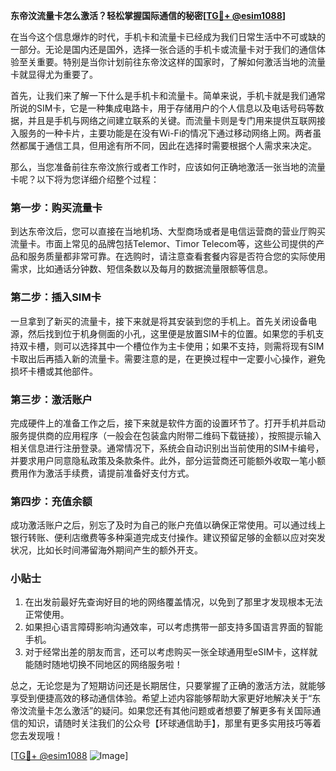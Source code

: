 **东帝汶流量卡怎么激活？轻松掌握国际通信的秘密[[TG💪+ @esim1088](https://t.me/s/esim1088)]**

在当今这个信息爆炸的时代，手机卡和流量卡已经成为我们日常生活中不可或缺的一部分。无论是国内还是国外，选择一张合适的手机卡或流量卡对于我们的通信体验至关重要。特别是当你计划前往东帝汶这样的国家时，了解如何激活当地的流量卡就显得尤为重要了。

首先，让我们来了解一下什么是手机卡和流量卡。简单来说，手机卡就是我们通常所说的SIM卡，它是一种集成电路卡，用于存储用户的个人信息以及电话号码等数据，并且是手机与网络之间建立联系的关键。而流量卡则是专门用来提供互联网接入服务的一种卡片，主要功能是在没有Wi-Fi的情况下通过移动网络上网。两者虽然都属于通信工具，但用途有所不同，因此在选择时需要根据个人需求来决定。

那么，当您准备前往东帝汶旅行或者工作时，应该如何正确地激活一张当地的流量卡呢？以下将为您详细介绍整个过程：

### 第一步：购买流量卡

到达东帝汶后，您可以直接在当地机场、大型商场或者是电信运营商的营业厅购买流量卡。市面上常见的品牌包括Telemor、Timor Telecom等，这些公司提供的产品和服务质量都非常可靠。在选购时，请注意查看套餐内容是否符合您的实际使用需求，比如通话分钟数、短信条数以及每月的数据流量限额等信息。

### 第二步：插入SIM卡

一旦拿到了新买的流量卡，接下来就是将其安装到您的手机上。首先关闭设备电源，然后找到位于机身侧面的小孔，这里便是放置SIM卡的位置。如果您的手机支持双卡槽，则可以选择其中一个槽位作为主卡使用；如果不支持，则需将现有SIM卡取出后再插入新的流量卡。需要注意的是，在更换过程中一定要小心操作，避免损坏卡槽或其他部件。

### 第三步：激活账户

完成硬件上的准备工作之后，接下来就是软件方面的设置环节了。打开手机并启动服务提供商的应用程序（一般会在包装盒内附带二维码下载链接），按照提示输入相关信息进行注册登录。通常情况下，系统会自动识别出当前使用的SIM卡编号，并要求用户同意隐私政策及条款条件。此外，部分运营商还可能额外收取一笔小额费用作为激活手续费，请提前准备好支付方式。

### 第四步：充值余额

成功激活账户之后，别忘了及时为自己的账户充值以确保正常使用。可以通过线上银行转账、便利店缴费等多种渠道完成支付操作。建议预留足够的金额以应对突发状况，比如长时间滞留海外期间产生的额外开支。

### 小贴士

1. 在出发前最好先查询好目的地的网络覆盖情况，以免到了那里才发现根本无法正常使用。
2. 如果担心语言障碍影响沟通效率，可以考虑携带一部支持多国语言界面的智能手机。
3. 对于经常出差的朋友而言，还可以考虑购买一张全球通用型eSIM卡，这样就能随时随地切换不同地区的网络服务啦！

总之，无论您是为了短期访问还是长期居住，只要掌握了正确的激活方法，就能够享受到便捷高效的移动通信体验。希望上述内容能够帮助大家更好地解决关于“东帝汶流量卡怎么激活”的疑问。如果您还有其他问题或者想要了解更多有关国际通信的知识，请随时关注我们的公众号【环球通信助手】，那里有更多实用技巧等着您去发现哦！

[[TG💪+ @esim1088](https://t.me/s/esim1088) ![Image](https://i.postimg.cc/4NQfJmqS/Snipaste-2025-05-13-00-14-12.png)]